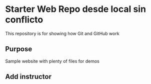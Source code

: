 
# Starter Web Repo desde local sin conflicto

This repository is for showing how Git and GitHub work

## Purpose

Sample website with plenty of files for demos

## Add instructor
